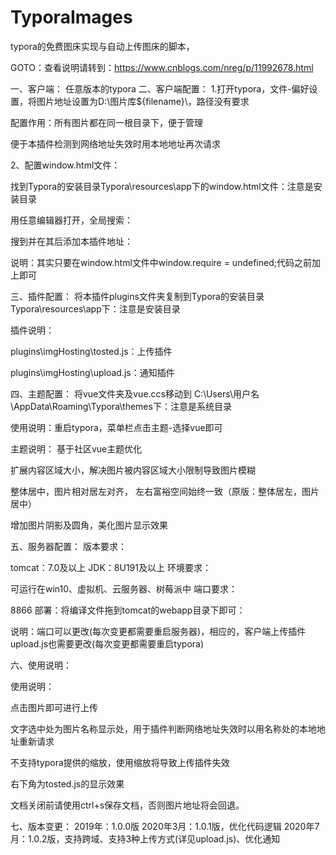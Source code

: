# TyporaImages
typora的免费图床实现与自动上传图床的脚本，

GOTO：查看说明请转到：https://www.cnblogs.com/nreg/p/11992678.html



一、客户端：
任意版本的typora
二、客户端配置：
1.打开typora，文件-偏好设置，将图片地址设置为D:\图片库\${filename}\，路径没有要求    



配置作用：所有图片都在同一根目录下，便于管理

便于本插件检测到网络地址失效时用本地地址再次请求

2、配置window.html文件：

找到Typora的安装目录Typora\resources\app下的window.html文件：注意是安装目录

      

用任意编辑器打开，全局搜索：

<script src="./app/window/frame.js" defer="defer"></script>
搜到并在其后添加本插件地址：

<script src="./plugins/imgHosting/upload.js" defer="defer"></script>
说明：其实只要在window.html文件中window.require = undefined;代码之前加上即可

三、插件配置：
将本插件plugins文件夹复制到Typora的安装目录Typora\resources\app下：注意是安装目录

     

插件说明：

plugins\imgHosting\tosted.js：上传插件

plugins\imgHosting\upload.js：通知插件

四、主题配置：
将vue文件夹及vue.ccs移动到 C:\Users\用户名\AppData\Roaming\Typora\themes下：注意是系统目录  

      

使用说明：重启typora，菜单栏点击主题-选择vue即可

主题说明： 基于社区vue主题优化

扩展内容区域大小，解决图片被内容区域大小限制导致图片模糊

整体居中，图片相对居左对齐， 左右富裕空间始终一致（原版：整体居左，图片居中）

增加图片阴影及圆角，美化图片显示效果

五、服务器配置：
版本要求：

tomcat：7.0及以上
JDK：8U191及以上
环境要求：

可运行在win10、虚拟机、云服务器、树莓派中
端口要求：

8866
部署：将编译文件拖到tomcat的webapp目录下即可：

     

说明：端口可以更改(每次变更都需要重启服务器)，相应的，客户端上传插件upload.js也需要更改(每次变更都需要重启typora)

六、使用说明：
      

使用说明：

点击图片即可进行上传

文字选中处为图片名称显示处，用于插件判断网络地址失效时以用名称处的本地地址重新请求

不支持typora提供的缩放，使用缩放将导致上传插件失效

右下角为tosted.js的显示效果

文档关闭前请使用ctrl+s保存文档，否则图片地址将会回退。

七、版本变更：
2019年：1.0.0版
2020年3月：1.0.1版，优化代码逻辑
2020年7月：1.0.2版，支持跨域、支持3种上传方式(详见upload.js)、优化通知
